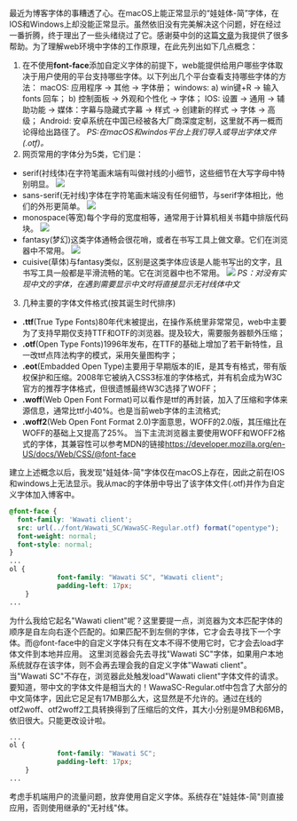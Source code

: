 最近为博客字体的事糟透了心。在macOS上能正常显示的“娃娃体-简”字体，在IOS和Windows上却没能正常显示。虽然依旧没有完美解决这个问题，好在经过一番折腾，终于理出了一些头绪绕过了它。感谢葵中剑的这篇[文章](https://swordair.com/woff2-and-icon-font/)为我提供了很多帮助。为了理解web环境中字体的工作原理，在此先列出如下几点概念：
1. 在不使用**font-face**添加自定义字体的前提下，web能提供给用户哪些字体取决于用户使用的平台支持哪些字体。以下列出几个平台查看支持哪些字体的方法：
macOS:
应用程序 -> 其他 -> 字体册；
windows:
a) win键+R -> 输入fonts 回车；
b) 控制面板 -> 外观和个性化 -> 字体；
IOS:
设置 -> 通用 -> 辅助功能 -> 媒体：字幕与隐藏式字幕 -> 样式 -> 创建新的样式 -> 字体 -> 高级；
Android:
安卓系统在中国已经被各大厂商深度定制，这里就不再一概而论得给出路径了。
*PS:在macOS和windos平台上我们导入或导出字体文件(.otf)。*
2. 网页常用的字体分为5类，它们是：
- serif(衬线体)在字符笔画末端有叫做衬线的小细节，这些细节在大写字母中特别明显。
![](https://tabrisk.github.io/blog-articles/custom-font/%E8%A1%AC%E7%BA%BF%E4%BD%93.png)
- sans-serif(无衬线)字体在字符笔画末端没有任何细节，与serif字体相比，他们的外形更简单。
![](https://tabrisk.github.io/blog-articles/custom-font/无衬线.png)
- monospace(等宽)每个字母的宽度相等，通常用于计算机相关书籍中排版代码块。
![](https://tabrisk.github.io/blog-articles/custom-font/%E5%AE%BD%E4%BD%93.png)
- fantasy(梦幻)这类字体通畅会很花哨，或者在书写工具上做文章。它们在浏览器中不常用。
![](https://tabrisk.github.io/blog-articles/custom-font/梦幻.png)
- cuisive(草体)与fantasy类似，区别是这类字体应该是人能书写出的文字，且书写工具一般都是平滑流畅的笔。它在浏览器中也不常用。
![](https://tabrisk.github.io/blog-articles/custom-font/草体.png)
*PS：对没有实现中文的字体，在遇到需要显示中文时将直接显示无衬线体中文*
3. 几种主要的字体文件格式(按其诞生时代排序)
- **.ttf**(True Type Fonts)80年代末被提出，在操作系统里非常常见，web中主要为了支持早期仅支持TTF和OTF的浏览器。提及较大，需要服务器额外压缩；
- **.otf**(Open Type Fonts)1996年发布，在TTF的基础上增加了若干新特性，且一改ttf点阵法构字的模式，采用矢量图构字；
- **.eot**(Embadded Open Type)主要用于早期版本的IE，是其专有格式，带有版权保护和压缩。2008年它被纳入CSS3标准的字体格式，并有机会成为W3C官方的推荐字体格式，但很遗憾最终W3C选择了WOFF；
- **.woff**(Web Open Font Format)可以看作是ttf的再封装，加入了压缩和字体来源信息，通常比ttf小40%。也是当前web字体的主流格式;
- **.woff2**(Web Open Font Format 2.0)字面意思，WOFF的2.0版，其压缩比在WOFF的基础上又提高了25%。
当下主流浏览器主要使用WOFF和WOFF2格式的字体，其兼容性可以参考MDN的链接<https://developer.mozilla.org/en-US/docs/Web/CSS/@font-face>

建立上述概念以后，我发现"娃娃体-简"字体仅在macOS上存在，因此之前在IOS和windows上无法显示。我从mac的字体册中导出了该字体文件(.otf)并作为自定义字体加入博客中。

```css
@font-face {
  font-family: 'Wawati client';
  src: url(../font/Wawati_SC/WawaSC-Regular.otf) format("opentype");
  font-weight: normal;
  font-style: normal;
}
...
ol {
            font-family: "Wawati SC", "Wawati client";
            padding-left: 17px;
    }
...
```
为什么我给它起名"Wawati client"呢？这里要提一点，浏览器为文本匹配字体的顺序是自左向右逐个匹配的。如果匹配不到左侧的字体，它才会去寻找下一个字体。而@font-face中的自定义字体只有在文本不得不使用它时，它才会去load字体文件到本地并应用。
这里浏览器会先去寻找"Wawati SC"字体，如果用户本地系统就存在该字体，则不会再去理会我的自定义字体"Wawati client"。当"Wawati SC"不存在，浏览器此处触发load"Wawati client"字体文件的请求。
要知道，带中文的字体文件是相当大的！WawaSC-Regular.otf中包含了大部分的中文简体字，因此它足足有17MB那么大，这显然是不允许的。通过在线的otf2woff、otf2woff2工具转换得到了压缩后的文件，其大小分别是9MB和6MB，依旧很大。只能更改设计啦。
```css
...
ol {
            font-family: "Wawati SC";
            padding-left: 17px;
    }
...
```
考虑手机端用户的流量问题，放弃使用自定义字体。系统存在"娃娃体-简"则直接应用，否则使用继承的"无衬线"体。